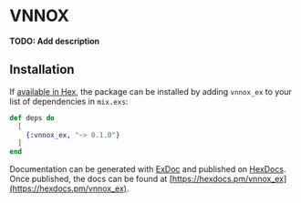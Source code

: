 # VNNOX

**TODO: Add description**

## Installation

If [available in Hex](https://hex.pm/docs/publish), the package can be installed
by adding `vnnox_ex` to your list of dependencies in `mix.exs`:

```elixir
def deps do
  [
    {:vnnox_ex, "~> 0.1.0"}
  ]
end
```

Documentation can be generated with [ExDoc](https://github.com/elixir-lang/ex_doc)
and published on [HexDocs](https://hexdocs.pm). Once published, the docs can
be found at [https://hexdocs.pm/vnnox_ex](https://hexdocs.pm/vnnox_ex).

